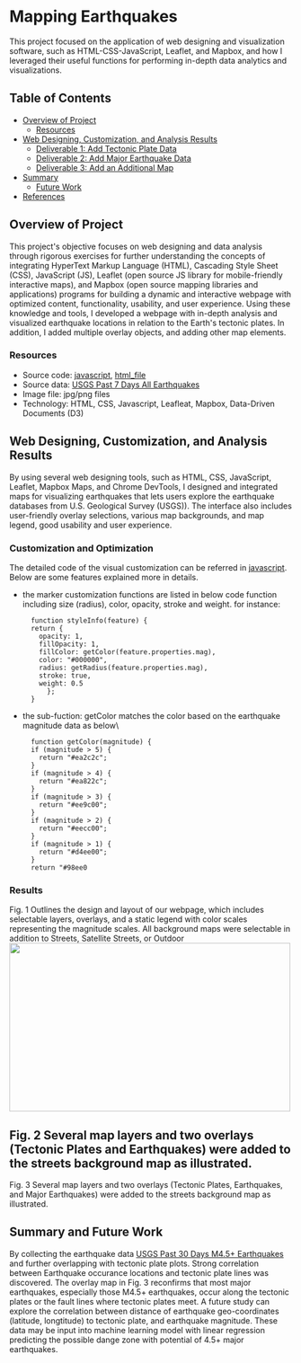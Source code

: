 # Mapping Earthquakes

This project focused on the application of web designing and visualization software, such as HTML-CSS-JavaScript, Leaflet, and Mapbox, and how I leveraged their useful functions for performing in-depth data analytics and visualizations.

## Table of Contents

- [Overview of Project](#overview-of-project)
  - [Resources](#resources)
- [Web Designing, Customization, and Analysis Results](#web-designing-customization-and-analysis-results)
  - [Deliverable 1: Add Tectonic Plate Data](#deliverable-1-add-tectonic-plate-data)
  - [Deliverable 2: Add Major Earthquake Data](#deliverable-2-add-major-earthquake-data)
  - [Deliverable 3: Add an Additional Map](#deliverable-3-add-an-additional-map)
- [Summary](#summary)
  - [Future Work](#future-work)
- [References](#references)

## Overview of Project

This project's objective focuses on web designing and data analysis through rigorous exercises for further understanding the concepts of integrating HyperText Markup Language (HTML), Cascading Style Sheet (CSS), JavaScript (JS), Leaflet (open source JS library for mobile-friendly interactive maps), and Mapbox (open source mapping libraries and applications) programs for building a dynamic and interactive webpage with optimized content, functionality, usability, and user experience. Using these knowledge and tools, I developed a webpage with in-depth analysis and visualized earthquake locations in relation to the Earth's tectonic plates. In addition, I added multiple overlay objects, and adding other map elements. 

### Resources

- Source code: [javascript](https://github.com/chris820629/Mapping_Earthquakes/blob/main/Earthquake_Challenge/static/js/challenge_logic.js), [html_file](https://github.com/chris820629/Mapping_Earthquakes/blob/main/Earthquake_Challenge/index.html)
- Source data: [USGS Past 7 Days All Earthquakes](https://earthquake.usgs.gov/earthquakes/feed/v1.0/summary/all_week.geojson)
- Image file: jpg/png files
- Technology: HTML, CSS, Javascript, Leafleat, Mapbox, Data-Driven Documents (D3)

## Web Designing, Customization, and Analysis Results

By using several web designing tools, such as HTML, CSS, JavaScript, Leaflet, Mapbox Maps, and Chrome DevTools, I designed and integrated maps for visualizing earthquakes that lets users explore the earthquake databases from U.S. Geological Survey (USGS)). The interface also includes user-friendly overlay selections, various map backgrounds, and map legend, good usability and user experience.

### Customization and Optimization

The detailed code of the visual customization can be referred in [javascript](https://github.com/chris820629/Mapping_Earthquakes/blob/main/Earthquake_Challenge/static/js/challenge_logic.js). Below are some features explained more in details.

- the marker customization functions are listed in below code function including size (radius), color, opacity, stroke and weight. for instance:
  ```
    function styleInfo(feature) {
    return {
      opacity: 1,
      fillOpacity: 1,
      fillColor: getColor(feature.properties.mag),
      color: "#000000",
      radius: getRadius(feature.properties.mag),
      stroke: true,
      weight: 0.5
        };
    }
  ```

- the sub-fuction: getColor matches the color based on the earthquake magnitude data as below\
  ```
    function getColor(magnitude) {
    if (magnitude > 5) {
      return "#ea2c2c";
    }
    if (magnitude > 4) {
      return "#ea822c"; 
    }
    if (magnitude > 3) {
      return "#ee9c00";
    }
    if (magnitude > 2) {
      return "#eecc00";
    }
    if (magnitude > 1) {
      return "#d4ee00";
    }
    return "#98ee0
  ```

### Results 

Fig. 1 Outlines the design and layout of our webpage, which includes selectable layers, overlays, and a static legend with color scales representing the magnitude scales. All background maps were selectable in addition to Streets, Satellite Streets, or Outdoor
<img src="https://github.com/chris820629/bikesharing/blob/main/Images/Image_4.png](https://github.com/chris820629/Mapping_Earthquakes/blob/main/Resources/Image_1.png" width="500" height='300'>  

Fig. 2 Several map layers and two overlays (Tectonic Plates and Earthquakes) were added to the streets background map as illustrated.
---- 
Fig. 3 Several map layers and two overlays (Tectonic Plates, Earthquakes, and Major Earthquakes) were added to the streets background map as illustrated.

## Summary and Future Work

By collecting the earthquake data [USGS Past 30 Days M4.5+ Earthquakes](https://earthquake.usgs.gov/earthquakes/feed/v1.0/summary/4.5_month.geojson) and further overlapping with tectonic plate plots. Strong correlation between Earthquake occurance locations and tectonic plate lines was discovered. The overlay map in Fig. 3 reconfirms that most major earthquakes, especially those M4.5+ earthquakes, occur along the tectonic plates or the fault lines where tectonic plates meet. A future study can explore the correlation between distance of earthquake geo-coordinates (latitude, longtitude) to tectonic plate, and earthquake magnitude. These data may be input into machine learning model with linear regression predicting the possible dange zone with potential of 4.5+ major earthquakes.

